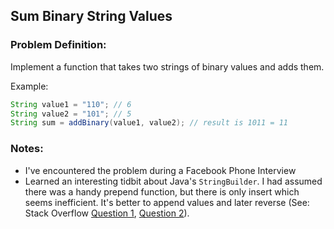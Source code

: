 ## Sum Binary String Values

### Problem Definition:

Implement a function that takes two strings of binary values and adds them.

Example:
```java
String value1 = "110"; // 6
String value2 = "101"; // 5
String sum = addBinary(value1, value2); // result is 1011 = 11
```

### Notes:
* I've encountered the problem during a Facebook Phone Interview
* Learned an interesting tidbit about Java's `StringBuilder`. I had assumed there was a handy prepend function, but there is only insert which seems inefficient. It's better to append values and later reverse (See: Stack Overflow [Question 1](http://stackoverflow.com/questions/738950/c-sharp-or-java-prepend-strings-with-stringbuilder), [Question 2](http://stackoverflow.com/questions/5931261/java-use-stringbuilder-to-insert-at-the-beginning)).
	
